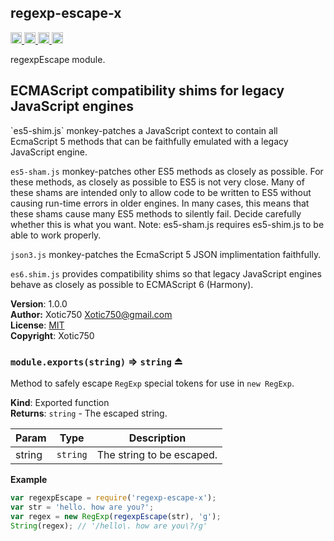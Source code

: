 <a name="module_regexp-escape-x"></a>
## regexp-escape-x
<a href="https://travis-ci.org/Xotic750/regexp-escape-x"
title="Travis status">
<img src="https://travis-ci.org/Xotic750/regexp-escape-x.svg?branch=master"
alt="Travis status" height="18">
</a>
<a href="https://david-dm.org/Xotic750/regexp-escape-x"
title="Dependency status">
<img src="https://david-dm.org/Xotic750/regexp-escape-x.svg"
alt="Dependency status" height="18"/>
</a>
<a href="https://david-dm.org/Xotic750/regexp-escape-x#info=devDependencies"
title="devDependency status">
<img src="https://david-dm.org/Xotic750/regexp-escape-x/dev-status.svg"
alt="devDependency status" height="18"/>
</a>
<a href="https://badge.fury.io/js/regexp-escape-x" title="npm version">
<img src="https://badge.fury.io/js/regexp-escape-x.svg"
alt="npm version" height="18">
</a>

regexpEscape module.

<h2>ECMAScript compatibility shims for legacy JavaScript engines</h2>
`es5-shim.js` monkey-patches a JavaScript context to contain all EcmaScript 5
methods that can be faithfully emulated with a legacy JavaScript engine.

`es5-sham.js` monkey-patches other ES5 methods as closely as possible.
For these methods, as closely as possible to ES5 is not very close.
Many of these shams are intended only to allow code to be written to ES5
without causing run-time errors in older engines. In many cases,
this means that these shams cause many ES5 methods to silently fail.
Decide carefully whether this is what you want. Note: es5-sham.js requires
es5-shim.js to be able to work properly.

`json3.js` monkey-patches the EcmaScript 5 JSON implimentation faithfully.

`es6.shim.js` provides compatibility shims so that legacy JavaScript engines
behave as closely as possible to ECMAScript 6 (Harmony).

**Version**: 1.0.0  
**Author:** Xotic750 <Xotic750@gmail.com>  
**License**: [MIT](&lt;https://opensource.org/licenses/MIT&gt;)  
**Copyright**: Xotic750  
<a name="exp_module_regexp-escape-x--module.exports"></a>
### `module.exports(string)` ⇒ <code>string</code> ⏏
Method to safely escape `RegExp` special tokens for use in `new RegExp`.

**Kind**: Exported function  
**Returns**: <code>string</code> - The escaped string.  

| Param | Type | Description |
| --- | --- | --- |
| string | <code>string</code> | The string to be escaped. |

**Example**  
```js
var regexpEscape = require('regexp-escape-x');
var str = 'hello. how are you?';
var regex = new RegExp(regexpEscape(str), 'g');
String(regex); // '/hello\. how are you\?/g'
```
